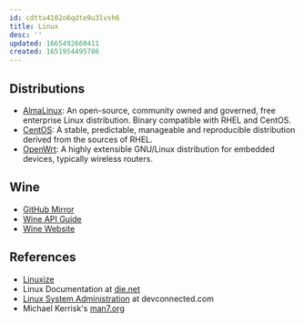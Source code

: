 ```yaml
---
id: cdttu4102o6qdte9u3lvsh6
title: Linux
desc: ''
updated: 1665492660411
created: 1651954495786
---
```


## Distributions

- [AlmaLinux](https://almalinux.org): An open-source, community owned and governed, free enterprise Linux distribution.
Binary compatible with RHEL and CentOS.
- [CentOS](https://www.centos.org): A stable, predictable, manageable and reproducible distribution derived from the sources of RHEL.
- [OpenWrt](https://openwrt.org): A highly extensible GNU/Linux distribution for embedded devices, typically wireless routers.

## Wine

- [GitHub Mirror](https://github.com/wine-mirror/wine)
- [Wine API Guide](https://source.winehq.org/WineAPI/)
- [Wine Website](https://www.winehq.org/)

## References

- [Linuxize](https://linuxize.com/)
- Linux Documentation at [die.net](https://linux.die.net/)
- [Linux System Administration](https://devconnected.com/category/linux-administration/) at devconnected.com
- Michael Kerrisk's [man7.org](https://man7.org/index.html)
